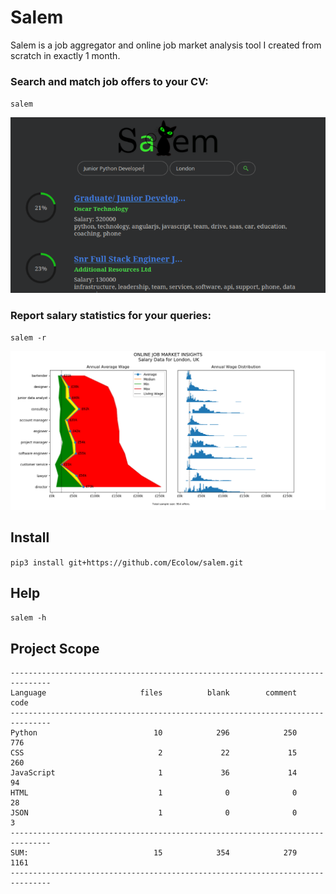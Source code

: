 # Salem
Salem is a job aggregator and online job market analysis tool I created from scratch in exactly 1 month.

### Search and match job offers to your CV: 
`salem`  

![](docs/Search_Page.png)

### Report salary statistics for your queries:
`salem -r`  

![](docs/salary-curves_vs_histogram.png)

## Install
`pip3 install git+https://github.com/Ecolow/salem.git`

## Help 
`salem -h`

## Project Scope
```
-------------------------------------------------------------------------------
Language                     files          blank        comment           code
-------------------------------------------------------------------------------
Python                          10            296            250            776
CSS                              2             22             15            260
JavaScript                       1             36             14             94
HTML                             1              0              0             28
JSON                             1              0              0              3
-------------------------------------------------------------------------------
SUM:                            15            354            279           1161
-------------------------------------------------------------------------------
```
